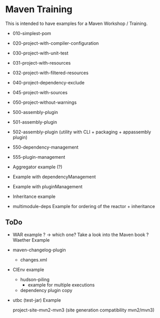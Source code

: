 Maven Training
==============

This is intended to have examples for a Maven Workshop / Training.


* 010-simplest-pom
* 020-project-with-compiler-configuration
* 030-project-with-unit-test
* 031-project-with-resources
* 032-project-with-filtered-resources
* 040-project-dependency-exclude
* 045-project-with-sources
* 050-project-without-warnings

* 500-assembly-plugin
* 501-assembly-plugin
* 502-assembly-plugin (utility with CLI + packaging + appassembly plugin)

* 550-dependency-management
* 555-plugin-management

* Aggregator example (?)
* Example with dependencyManagement
* Example with pluginManagement

* Inheritance example


* multimodule-deps
  Example for ordering of the reactor + inheritance



ToDo
----

* WAR example ?
  -> which one? Take a look into the Maven book ? Waether Example

* maven-changelog-plugin
  - changes.xml 

* CIEnv example
  - hudson-piling
    - example for multiple executions
  - dependency plugin copy
* utbc (test-jar) Example


  project-site-mvn2-mvn3 (site generation compatibility mvn2/mvn3)


